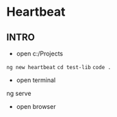 # Heartbeat

## INTRO

- open c:/Projects

``ng new heartbeat``
``cd test-lib``
``code .``

- open terminal 

ng serve

- open browser 

